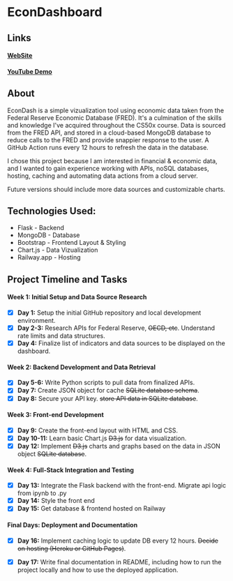 # EconDashboard

## Links
#### [WebSite](https://econ-dash-production.up.railway.app/)
#### [YouTube Demo](https://youtu.be/XXtdK6Ncq4w)

## About
EconDash is a simple vizualization tool using economic data taken from the Federal Reserve Economic Database (FRED). It's a culmination of the skills and knowledge I've acquired throughout the CS50x course. Data is sourced from the FRED API, and stored in a cloud-based MongoDB database to reduce calls to the FRED and provide snappier response to the user. A GitHub Action runs every 12 hours to refresh the data in the database.

I chose this project because I am interested in financial & economic data, and I wanted to gain experience working with APIs, noSQL databases, hosting, caching and automating data actions from a cloud server.

Future versions should include more data sources and customizable charts.

## Technologies Used:
- Flask - Backend
- MongoDB - Database
- Bootstrap - Frontend Layout & Styling
- Chart.js - Data Vizualization
- Railway.app - Hosting

## Project Timeline and Tasks

#### Week 1: Initial Setup and Data Source Research
- [x] **Day 1:** Setup the initial GitHub repository and local development environment.
- [x] **Day 2-3:** Research APIs for Federal Reserve, ~~OECD, etc~~. Understand rate limits and data structures.
- [x] **Day 4:** Finalize list of indicators and data sources to be displayed on the dashboard.

#### Week 2: Backend Development and Data Retrieval
- [x] **Day 5-6:** Write Python scripts to pull data from finalized APIs.
- [x] **Day 7:** Create JSON object for cache ~~SQLite database schema~~.
- [x] **Day 8:** Secure your API key. ~~store API data in SQLite database~~.

#### Week 3: Front-end Development
- [x] **Day 9:** Create the front-end layout with HTML and CSS.
- [x] **Day 10-11:** Learn basic Chart.js ~~D3.js~~ for data visualization.
- [x] **Day 12:** Implement ~~D3.js~~ charts and graphs based on the data in JSON object ~~SQLite database~~.

#### Week 4: Full-Stack Integration and Testing
- [x] **Day 13:** Integrate the Flask backend with the front-end. Migrate api logic from ipynb to .py
- [x] **Day 14:** Style the front end
- [x] **Day 15:** Get database & frontend hosted on Railway

#### Final Days: Deployment and Documentation
- [x] **Day 16:** Implement caching logic to update DB every 12 hours. ~~Decide on hosting (Heroku or GitHub Pages)~~. 
- [x] **Day 17:** Write final documentation in README, including how to run the project locally and how to use the deployed application.







